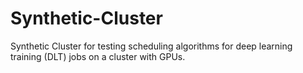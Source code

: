 # Synthetic-Cluster

Synthetic Cluster for testing scheduling algorithms for deep learning training (DLT) jobs on a cluster with GPUs. 
